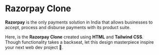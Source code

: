 
# Razorpay Clone

**Razorpay** is the only payments solution in India that allows businesses to accept, process and disburse payments with its product suite.

Here, is the **Razorpay Clone** created using **HTML** and **Tailwind CSS**. Though functionality takes a backseat, let this design masterpiece inspire your next web dev project 🚀.